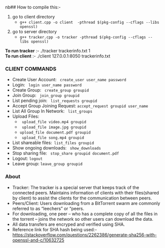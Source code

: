 nb## How to compile this:-
1. go to client directory
   * ```g++ client.cpp -o client  -pthread $(pkg-config --cflags --libs openssl)```
2. go to server directory
   * ```g++ tracker.cpp -o tracker -pthread $(pkg-config --cflags --libs openssl)```

**To run tracker** :-  ./tracker trackerinfo.txt 1  
**To run client** :-  ./client 127.0.0.1:8050 trackerinfo.txt

### CLIENT COMMANDS 

- Create User Account: ``` create_user user_name password``` 
- Login: ``` login user_name password``` 
- Create Group: ``` create_group groupid``` 
- Join Group: ``` join_group groupid``` 
- List pending join: ``` list_requests groupid``` 
- Accept Group Joining Request: ``` accept_request groupid user_name	``` 
- List All Group In Network: ``` list_groups``` 
- Upload Files:
  - ``` upload_file video.mp4 groupid``` 
  - ``` upload_file image.jpg groupid``` 
  - ``` upload_file document.pdf groupid	``` 
  - ``` upload_file song.mp4 groupid``` 
- List shareable files:``` list_files groupid``` 
- Show ongoing downloads: ``` show_downloads``` 
- Stop sharing file: ``` stop_share groupid document.pdf``` 
- Logout: ```logout```
- Leave group: ```leave_group groupid```

### About

- Tracker: The tracker is a special server that keeps track of the connected peers. Maintains information of clients with their files(shared by client) to assist the clients for the communication between peers.
- Peers/Client: Users downloading from a BitTorrent swarm are commonly referred to as “leechers” or “peers. 
- For downloading, one peer – who has a complete copy of all the files in the torrent – joins the network so other users can download the data.
- All data transfers are encryped and verified using SHA.
- Reference link for SHA hash being used:-https://stackoverflow.com/questions/2262386/generate-sha256-with-openssl-and-c/10632725

